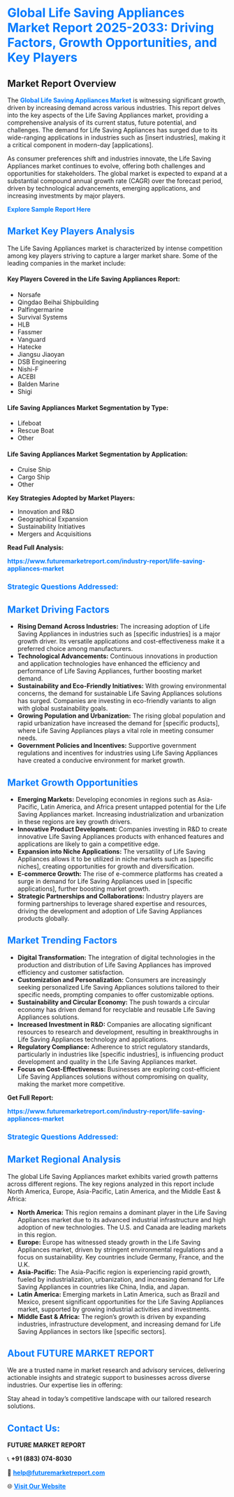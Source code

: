 <h1 style="color: #007BFF;">Global Life Saving Appliances Market Report 2025-2033: Driving Factors, Growth Opportunities, and Key Players</h1>

<section id="overview">
<h2>Market Report Overview</h2>
<p>The <a href="https://www.futuremarketreport.com/industry-report/life-saving-appliances-market" style="color: #007BFF; text-decoration: none;"><strong>Global Life Saving Appliances Market</strong></a> is witnessing significant growth, driven by increasing demand across various industries. This report delves into the key aspects of the Life Saving Appliances market, providing a comprehensive analysis of its current status, future potential, and challenges. The demand for Life Saving Appliances has surged due to its wide-ranging applications in industries such as [insert industries], making it a critical component in modern-day [applications].</p>
<p>As consumer preferences shift and industries innovate, the Life Saving Appliances market continues to evolve, offering both challenges and opportunities for stakeholders. The global market is expected to expand at a substantial compound annual growth rate (CAGR) over the forecast period, driven by technological advancements, emerging applications, and increasing investments by major players.</p>
</section>

<section id="overview">
<p><a href="https://www.futuremarketreport.com/request-sample/reportId=102924" style="color: #007BFF; text-decoration: none;"><strong>Explore Sample Report Here</strong></a></p>
</section>

<section id="key-players">
<h2 style="color: #007BFF;">Market Key Players Analysis</h2>
<p>The Life Saving Appliances market is characterized by intense competition among key players striving to capture a larger market share. Some of the leading companies in the market include:</p>
<h4>Key Players Covered in the Life Saving Appliances Report:</h4>
<ul><li>Norsafe</li><li>Qingdao Beihai Shipbuilding</li><li>Palfingermarine</li><li>Survival Systems</li><li>HLB</li><li>Fassmer</li><li>Vanguard</li><li>Hatecke</li><li>Jiangsu Jiaoyan</li><li>DSB Engineering</li><li>Nishi-F</li><li>ACEBI</li><li>Balden Marine</li><li>Shigi</li></ul>
<h4>Life Saving Appliances Market Segmentation by Type:</h4>
<ul><li>Lifeboat</li><li>Rescue Boat</li><li>Other</li></ul>

<h4>Life Saving Appliances Market Segmentation by Application:</h4>
<ul><li>Cruise Ship</li><li>Cargo Ship</li><li>Other</li></ul>
<p><strong>Key Strategies Adopted by Market Players:</strong></p>
<ul>
<li>Innovation and R&D</li>
<li>Geographical Expansion</li>
<li>Sustainability Initiatives</li>
<li>Mergers and Acquisitions</li>
</ul>
</section>

<section>
<p><strong>Read Full Analysis: </strong></p><a href="https://www.futuremarketreport.com/industry-report/life-saving-appliances-market" style="color: #007BFF; text-decoration: none;"><strong>https://www.futuremarketreport.com/industry-report/life-saving-appliances-market</strong></a>
<h3 style="color: #007BFF;">Strategic Questions Addressed:</h3>
</section>

<section id="driving-factors">
<h2 style="color: #007BFF;">Market Driving Factors</h2>
<ul>
<li><strong>Rising Demand Across Industries:</strong> The increasing adoption of Life Saving Appliances in industries such as [specific industries] is a major growth driver. Its versatile applications and cost-effectiveness make it a preferred choice among manufacturers.</li>
<li><strong>Technological Advancements:</strong> Continuous innovations in production and application technologies have enhanced the efficiency and performance of Life Saving Appliances, further boosting market demand.</li>
<li><strong>Sustainability and Eco-Friendly Initiatives:</strong> With growing environmental concerns, the demand for sustainable Life Saving Appliances solutions has surged. Companies are investing in eco-friendly variants to align with global sustainability goals.</li>
<li><strong>Growing Population and Urbanization:</strong> The rising global population and rapid urbanization have increased the demand for [specific products], where Life Saving Appliances plays a vital role in meeting consumer needs.</li>
<li><strong>Government Policies and Incentives:</strong> Supportive government regulations and incentives for industries using Life Saving Appliances have created a conducive environment for market growth.</li>
</ul>
</section>

<section id="growth-opportunities">
<h2 style="color: #007BFF;">Market Growth Opportunities</h2>
<ul>
<li><strong>Emerging Markets:</strong> Developing economies in regions such as Asia-Pacific, Latin America, and Africa present untapped potential for the Life Saving Appliances market. Increasing industrialization and urbanization in these regions are key growth drivers.</li>
<li><strong>Innovative Product Development:</strong> Companies investing in R&D to create innovative Life Saving Appliances products with enhanced features and applications are likely to gain a competitive edge.</li>
<li><strong>Expansion into Niche Applications:</strong> The versatility of Life Saving Appliances allows it to be utilized in niche markets such as [specific niches], creating opportunities for growth and diversification.</li>
<li><strong>E-commerce Growth:</strong> The rise of e-commerce platforms has created a surge in demand for Life Saving Appliances used in [specific applications], further boosting market growth.</li>
<li><strong>Strategic Partnerships and Collaborations:</strong> Industry players are forming partnerships to leverage shared expertise and resources, driving the development and adoption of Life Saving Appliances products globally.</li>
</ul>
</section>

<section id="trending-factors">
<h2 style="color: #007BFF;">Market Trending Factors</h2>
<ul>
<li><strong>Digital Transformation:</strong> The integration of digital technologies in the production and distribution of Life Saving Appliances has improved efficiency and customer satisfaction.</li>
<li><strong>Customization and Personalization:</strong> Consumers are increasingly seeking personalized Life Saving Appliances solutions tailored to their specific needs, prompting companies to offer customizable options.</li>
<li><strong>Sustainability and Circular Economy:</strong> The push towards a circular economy has driven demand for recyclable and reusable Life Saving Appliances solutions.</li>
<li><strong>Increased Investment in R&D:</strong> Companies are allocating significant resources to research and development, resulting in breakthroughs in Life Saving Appliances technology and applications.</li>
<li><strong>Regulatory Compliance:</strong> Adherence to strict regulatory standards, particularly in industries like [specific industries], is influencing product development and quality in the Life Saving Appliances market.</li>
<li><strong>Focus on Cost-Effectiveness:</strong> Businesses are exploring cost-efficient Life Saving Appliances solutions without compromising on quality, making the market more competitive.</li>
</ul>
</section>

<section>
<p><strong>Get Full Report: </strong></p><a href="https://www.futuremarketreport.com/industry-report/life-saving-appliances-market" style="color: #007BFF; text-decoration: none;"><strong>https://www.futuremarketreport.com/industry-report/life-saving-appliances-market</strong></a>
<h3 style="color: #007BFF;">Strategic Questions Addressed:</h3>
</section>


<section id="regional-analysis">
<h2 style="color: #007BFF;">Market Regional Analysis</h2>
<p>The global Life Saving Appliances market exhibits varied growth patterns across different regions. The key regions analyzed in this report include North America, Europe, Asia-Pacific, Latin America, and the Middle East & Africa:</p>
<ul>
<li><strong>North America:</strong> This region remains a dominant player in the Life Saving Appliances market due to its advanced industrial infrastructure and high adoption of new technologies. The U.S. and Canada are leading markets in this region.</li>
<li><strong>Europe:</strong> Europe has witnessed steady growth in the Life Saving Appliances market, driven by stringent environmental regulations and a focus on sustainability. Key countries include Germany, France, and the U.K.</li>
<li><strong>Asia-Pacific:</strong> The Asia-Pacific region is experiencing rapid growth, fueled by industrialization, urbanization, and increasing demand for Life Saving Appliances in countries like China, India, and Japan.</li>
<li><strong>Latin America:</strong> Emerging markets in Latin America, such as Brazil and Mexico, present significant opportunities for the Life Saving Appliances market, supported by growing industrial activities and investments.</li>
<li><strong>Middle East & Africa:</strong> The region’s growth is driven by expanding industries, infrastructure development, and increasing demand for Life Saving Appliances in sectors like [specific sectors].</li>
</ul>
</section>

<footer>
<h2 style="color: #007BFF;">About FUTURE MARKET REPORT</h2>
<p>We are a trusted name in market research and advisory services, delivering actionable insights and strategic support to businesses across diverse industries. Our expertise lies in offering:</p>

<p>Stay ahead in today’s competitive landscape with our tailored research solutions.</p>

<h2 style="color: #007BFF;">Contact Us:</h2>
<p><strong>FUTURE MARKET REPORT</strong></p>
<p>📞 <strong>+91 (883) 074-8030</strong></p>
<p>📧 <strong><a href="mailto:help@futuremarketreport.com" style="color: #007BFF;">help@futuremarketreport.com</a></strong></p>
<p>🌐 <strong><a href="https://www.futuremarketreport.com/" style="color: #007BFF;">Visit Our Website</a></strong></p>
</footer>